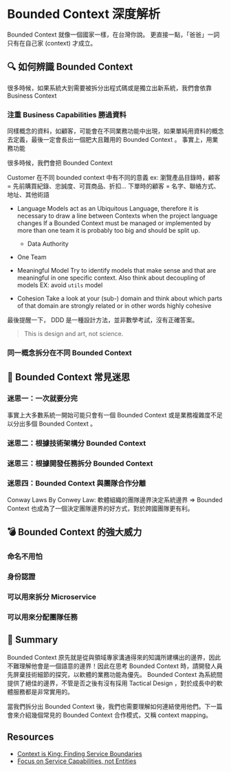 # Bounded Context 深度解析

Bounded Context 就像一個國家一樣，在台灣你說。
更直接一點，「爸爸」一詞只有在自己家 (context) 才成立。

## 🔍 如何辨識 Bounded Context

很多時候，如果系統大到需要被拆分出程式碼或是獨立出新系統，我們會依靠 Business Context

### 注重 Business Capabilities 勝過資料

同樣概念的資料，如顧客，可能會在不同業務功能中出現，如果單純用資料的概念去定義，最後一定會長出一個肥大且難用的 Bounded Context 。
事實上，用業務功能

很多時候，我們會把 Bounded Context

Customer 在不同 bounded context 中有不同的意義
ex:
瀏覽產品目錄時，顧客 = 先前購買紀錄、忠誠度、可買商品、折扣...
下單時的顧客 = 名字、聯絡方式、地址、其他術語

- Language
  Models act as an Ubiquitous Language, therefore it is necessary to draw a line between Contexts when the project language changes
  If a Bounded Context must be managed or implemented by more than one team it is probably too big and should be split up.

  - Data Authority

- One Team

- Meaningful Model
  Try to identify models that make sense and that are meaningful in one specific context. Also think about decoupling of models
  EX: avoid `utils` model
- Cohesion
  Take a look at your (sub-) domain and think about which parts of that domain are strongly related or in other words highly cohesive

最後提醒一下， DDD 是一種設計方法，並非數學考試，沒有正確答案。

> This is design and art, not science.

### 同一概念拆分在不同 Bounded Context

## 🚫 Bounded Context 常見迷思

### 迷思一：一次就要分完

事實上大多數系統一開始可能只會有一個 Bounded Context 或是業務複雜度不足以分出多個 Bounded Context 。

### 迷思二：根據技術架構分 Bounded Context

### 迷思三：根據開發任務拆分 Bounded Context

### 迷思四：Bounded Context 與團隊合作分離

Conway Laws
By Conwey Law: 軟體組織的團隊邊界決定系統邊界 => Bounded Context 也成為了一個決定團隊邊界的好方式，對於跨國團隊更有利。

## 💣 Bounded Context 的強大威力

### 命名不用怕

### 身份認證

### 可以用來拆分 Microservice

### 可以用來分配團隊任務

## 📝 Summary

Bounded Context 原先就是從與領域專家溝通得來的知識所建構出的邊界，因此不難理解他會是一個語意的邊界！因此在思考 Bounded Context 時，請開發人員先屏棄技術細節的探究，以軟體的業務功能為優先。
Bounded Context 為系統間提供了絕佳的邊界，不管是否之後有沒有採用 Tactical Design ，對於成長中的軟體服務都是非常實用的。

當我們拆分出 Bounded Context 後，我們也需要理解如何連結使用他們。下一篇會來介紹幾個常見的 Bounded Context 合作模式，又稱 context mapping。

## Resources

- [Context is King: Finding Service Boundaries](https://dev.to/codeopinion/context-is-king-finding-service-boundaries-4mob)
- [Focus on Service Capabilities, not Entities](https://codeopinion.com/focus-on-service-capabilities-not-entities/)
